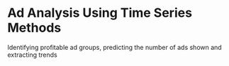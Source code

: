 # Ad Analysis Using Time Series Methods
Identifying profitable ad groups, predicting the number of ads shown and extracting trends
